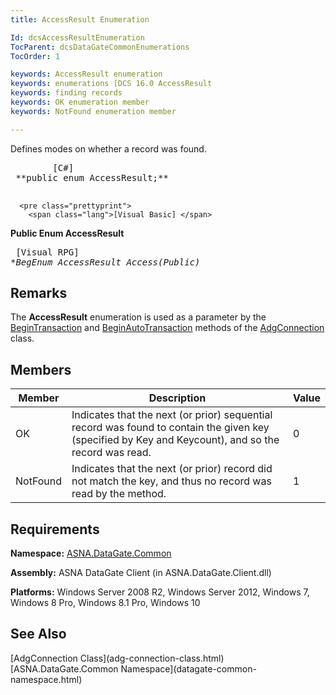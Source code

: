```yaml
---
title: AccessResult Enumeration

Id: dcsAccessResultEnumeration
TocParent: dcsDataGateCommonEnumerations
TocOrder: 1

keywords: AccessResult enumeration
keywords: enumerations [DCS 16.0 AccessResult
keywords: finding records
keywords: OK enumeration member
keywords: NotFound enumeration member

---
```


Defines modes on whether a record was found.
<pre class="prettyprint">
        <span class="lang">[C#]</span>
 **public enum AccessResult;** 
      </pre>
      <pre class="prettyprint">
        <span class="lang">[Visual Basic] </span>
 **Public Enum AccessResult** 
      </pre>
      <pre class="prettyprint">
        <span class="lang">[Visual RPG]</span>
 **BegEnum AccessResult Access(*Public)** 
      </pre>

## Remarks

The <span> **AccessResult** </span> enumeration is used as a parameter by the [ BeginTransaction](adg-connection-class-begin-transaction-method-main.html) and [ BeginAutoTransaction](adg-connection-class-begin-auto-transaction-method-main.html) methods of the [AdgConnection](adg-connection-class.html) class.
## Members



| Member | Description | Value |
| ---- | ---- | ---- |
| OK | Indicates that the next (or prior) sequential record was found to contain the given key (specified by Key and Keycount), and so the record was read. | 0 |
| NotFound | Indicates that the next (or prior) record did not match the key, and thus no record was read by the method. | 1 |



## Requirements

**Namespace:** [ASNA.DataGate.Common](datagate-common-namespace.html) 

**Assembly:** ASNA DataGate Client (in ASNA.DataGate.Client.dll)

<strong >Platforms:</strong> Windows Server 2008 R2, Windows Server 2012, Windows 7, Windows 8 Pro, Windows 8.1 Pro, Windows 10
## See Also

<dl />
      <span>
        [AdgConnection Class](adg-connection-class.html)
      </span>
      <br />
      [ASNA.DataGate.Common Namespace](datagate-common-namespace.html)

